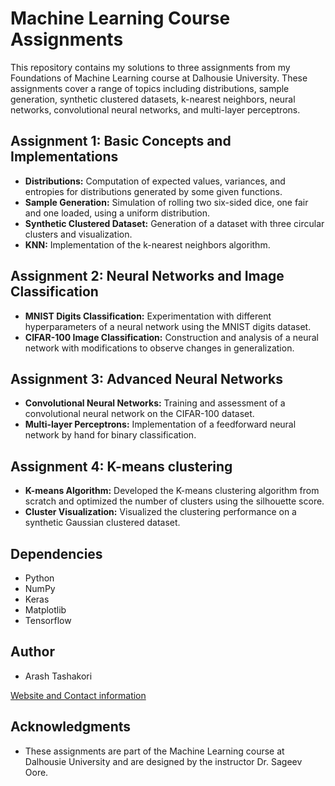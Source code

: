 # Machine Learning Course Assignments

This repository contains my solutions to three assignments from my Foundations of Machine Learning course at Dalhousie University. These assignments cover a range of topics including distributions, sample generation, synthetic clustered datasets, k-nearest neighbors, neural networks, convolutional neural networks, and multi-layer perceptrons.

## Assignment 1: Basic Concepts and Implementations

- **Distributions:** Computation of expected values, variances, and entropies for distributions generated by some given functions.
- **Sample Generation:** Simulation of rolling two six-sided dice, one fair and one loaded, using a uniform distribution.
- **Synthetic Clustered Dataset:** Generation of a dataset with three circular clusters and visualization.
- **KNN:** Implementation of the k-nearest neighbors algorithm.

## Assignment 2: Neural Networks and Image Classification

- **MNIST Digits Classification:** Experimentation with different hyperparameters of a neural network using the MNIST digits dataset.
- **CIFAR-100 Image Classification:** Construction and analysis of a neural network with modifications to observe changes in generalization.

## Assignment 3: Advanced Neural Networks

- **Convolutional Neural Networks:** Training and assessment of a convolutional neural network on the CIFAR-100 dataset.
- **Multi-layer Perceptrons:** Implementation of a feedforward neural network by hand for binary classification.

## Assignment 4: K-means clustering
- **K-means Algorithm:** Developed the K-means clustering algorithm from scratch and optimized the number of clusters using the silhouette score.
- **Cluster Visualization:** Visualized the clustering performance on a synthetic Gaussian clustered dataset.

## Dependencies

- Python
- NumPy
- Keras
- Matplotlib
- Tensorflow

## Author

- Arash Tashakori

[Website and Contact information](https://arashtash.github.io/)

## Acknowledgments

- These assignments are part of the Machine Learning course at Dalhousie University and are designed by the instructor Dr. Sageev Oore.
